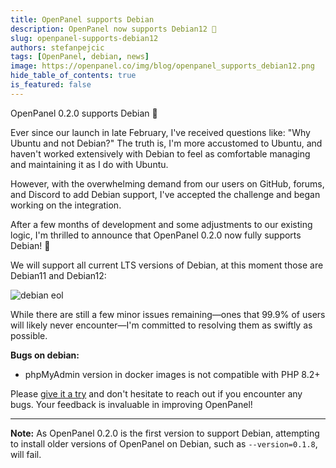 ```yaml
---
title: OpenPanel supports Debian
description: OpenPanel now supports Debian12 🎉
slug: openpanel-supports-debian12
authors: stefanpejcic
tags: [OpenPanel, debian, news]
image: https://openpanel.co/img/blog/openpanel_supports_debian12.png
hide_table_of_contents: true
is_featured: false
---
```


OpenPanel 0.2.0 supports Debian 🚀

<!--truncate-->

Ever since our launch in late February, I've received questions like: "Why Ubuntu and not Debian?" The truth is, I'm more accustomed to Ubuntu, and haven't worked extensively with Debian to feel as comfortable managing and maintaining it as I do with Ubuntu.

However, with the overwhelming demand from our users on GitHub, forums, and Discord to add Debian support, I've accepted the challenge and began working on the integration.

After a few months of development and some adjustments to our existing logic, I'm thrilled to announce that OpenPanel 0.2.0 now fully supports Debian! 🎉

We will support all current LTS versions of Debian, at this moment those are Debian11 and Debian12:

![debian eol](https://i.postimg.cc/6qYhDh6k/image.png)


While there are still a few minor issues remaining—ones that 99.9% of users will likely never encounter—I'm committed to resolving them as swiftly as possible.

**Bugs on debian:**
- phpMyAdmin version in docker images is not compatible with PHP 8.2+

Please [give it a try](https://openpanel.co/install) and don't hesitate to reach out if you encounter any bugs. Your feedback is invaluable in improving OpenPanel!

---

**Note:** As OpenPanel 0.2.0 is the first version to support Debian, attempting to install older versions of OpenPanel on Debian, such as `--version=0.1.8`, will fail.
